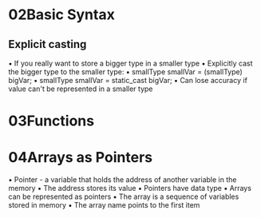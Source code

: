 # 02Basic Syntax

## Explicit casting

▪ If you really want to store a bigger type in a smaller type
▪ Explicitly cast the bigger type to the smaller type:
▪ smallType smallVar = (smallType) bigVar;
▪ smallType smallVar = static_cast<smallType> bigVar;
▪ Can lose accuracy if value can't be represented in a smaller type

# 03Functions

# 04Arrays as Pointers

▪ Pointer - a variable that holds the address of another
variable in the memory
▪ The address stores its value
▪ Pointers have data type
▪ Arrays can be represented as pointers
▪ The array is a sequence of variables stored in memory
▪ The array name points to the first item
